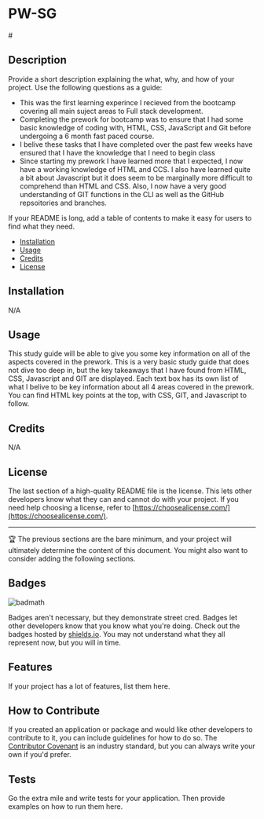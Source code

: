 # PW-SG
#<Bootcamp Prework Webpage>

## Description 

Provide a short description explaining the what, why, and how of your project. Use the following questions as a guide:

- This was the first learning experince I recieved from the bootcamp covering all main suject areas to Full stack development.
- Completing the prework for bootcamp was to ensure that I had some basic knowledge of coding with, HTML, CSS, JavaScript and Git before undergoing a 6 month fast paced course.
- I belive these tasks that I have completed over the past few weeks have ensured that I have the knowledge that I need to begin class
- Since starting my prework I have learned more that I expected, I now have a working knowledge of HTML and CCS. I also have learned quite a bit about Javascript but it does seem to be marginally more difficult to comprehend than HTML and CSS. Also, I now have a very good understanding of GIT functions in the CLI as well as the GitHub repsoitories and branches.


If your README is long, add a table of contents to make it easy for users to find what they need.

- [Installation](#installation)
- [Usage](#usage)
- [Credits](#credits)
- [License](#license)

## Installation

N/A

## Usage

This study guide will be able to give you some key information on all of the aspects covered in the prework. This is a very basic study guide that does not dive too deep in, but the key takeaways that I have found from HTML, CSS, Javascript and GIT are displayed. Each text box has its own list of what I belive to be key information about all 4 areas covered in the prework. You can find HTML key points at the top, with CSS, GIT, and Javascript to follow. 


## Credits

N/A

## License

The last section of a high-quality README file is the license. This lets other developers know what they can and cannot do with your project. If you need help choosing a license, refer to [https://choosealicense.com/](https://choosealicense.com/).

---

🏆 The previous sections are the bare minimum, and your project will ultimately determine the content of this document. You might also want to consider adding the following sections.

## Badges

![badmath](https://img.shields.io/github/languages/top/nielsenjared/badmath)

Badges aren't necessary, but they demonstrate street cred. Badges let other developers know that you know what you're doing. Check out the badges hosted by [shields.io](https://shields.io/). You may not understand what they all represent now, but you will in time.

## Features

If your project has a lot of features, list them here.

## How to Contribute

If you created an application or package and would like other developers to contribute to it, you can include guidelines for how to do so. The [Contributor Covenant](https://www.contributor-covenant.org/) is an industry standard, but you can always write your own if you'd prefer.

## Tests

Go the extra mile and write tests for your application. Then provide examples on how to run them here.
